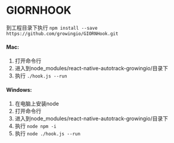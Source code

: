 # GIORNHOOK

到工程目录下执行
`npm install --save https://github.com/growingio/GIORNHook.git`

#### Mac:
1. 打开命令行
2. 进入到node_modules/react-native-autotrack-growingio/目录下
3. 执行 `./hook.js --run`

#### Windows:
1. 在电脑上安装node
2. 打开命令行
3. 进入到node_modules/react-native-autotrack-growingio/目录下
4. 执行 `node npm -i`
5. 执行 `node ./hook.js --run`
